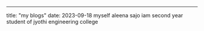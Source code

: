 ---
title: "my blogs"
date: 2023-09-18
myself aleena sajo
iam second year student of jyothi engineering college
